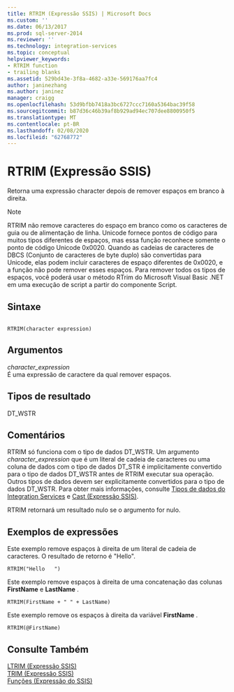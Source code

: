 ```yaml
---
title: RTRIM (Expressão SSIS) | Microsoft Docs
ms.custom: ''
ms.date: 06/13/2017
ms.prod: sql-server-2014
ms.reviewer: ''
ms.technology: integration-services
ms.topic: conceptual
helpviewer_keywords:
- RTRIM function
- trailing blanks
ms.assetid: 529bd43e-3f8a-4682-a33e-569176aa7fc4
author: janinezhang
ms.author: janinez
manager: craigg
ms.openlocfilehash: 53d9bfbb7418a3bc6727ccc7160a5364bac39f58
ms.sourcegitcommit: b87d36c46b39af8b929ad94ec707dee8800950f5
ms.translationtype: MT
ms.contentlocale: pt-BR
ms.lasthandoff: 02/08/2020
ms.locfileid: "62768772"
---
```

# <a name="rtrim-ssis-expression"></a>RTRIM (Expressão SSIS)
  Retorna uma expressão character depois de remover espaços em branco à direita.  
  
> [!NOTE]  
>  RTRIM não remove caracteres do espaço em branco como os caracteres de guia ou de alimentação de linha. Unicode fornece pontos de código para muitos tipos diferentes de espaços, mas essa função reconhece somente o ponto de código Unicode 0x0020. Quando as cadeias de caracteres de DBCS (Conjunto de caracteres de byte duplo) são convertidas para Unicode, elas podem incluir caracteres de espaço diferentes de 0x0020, e a função não pode remover esses espaços. Para remover todos os tipos de espaços, você poderá usar o método RTrim do Microsoft Visual Basic .NET em uma execução de script a partir do componente Script.  
  
## <a name="syntax"></a>Sintaxe  
  
```  
  
RTRIM(character expression)  
```  
  
## <a name="arguments"></a>Argumentos  
 *character_expression*  
 É uma expressão de caractere da qual remover espaços.  
  
## <a name="result-types"></a>Tipos de resultado  
 DT_WSTR  
  
## <a name="remarks"></a>Comentários  
 RTRIM só funciona com o tipo de dados DT_WSTR. Um argumento *character_expression* que é um literal de cadeia de caracteres ou uma coluna de dados com o tipo de dados DT_STR é implicitamente convertido para o tipo de dados DT_WSTR antes de RTRIM executar sua operação. Outros tipos de dados devem ser explicitamente convertidos para o tipo de dados DT_WSTR. Para obter mais informações, consulte [Tipos de dados do Integration Services](../data-flow/integration-services-data-types.md) e [Cast &#40;Expressão SSIS&#41;](cast-ssis-expression.md).  
  
 RTRIM retornará um resultado nulo se o argumento for nulo.  
  
## <a name="expression-examples"></a>Exemplos de expressões  
 Este exemplo remove espaços à direita de um literal de cadeia de caracteres. O resultado de retorno é "Hello".  
  
```  
RTRIM("Hello   ")  
```  
  
 Este exemplo remove espaços à direita de uma concatenação das colunas **FirstName** e **LastName** .  
  
```  
RTRIM(FirstName + " " + LastName)  
```  
  
 Este exemplo remove os espaços à direita da variável **FirstName** .  
  
```  
RTRIM(@FirstName)  
```  
  
## <a name="see-also"></a>Consulte Também  
 [LTRIM &#40;Expressão SSIS&#41;](trim-ssis-expression.md)   
 [TRIM &#40;Expressão SSIS&#41;](trim-ssis-expression.md)   
 [Funções &#40;Expressão do SSIS&#41;](functions-ssis-expression.md)  
  
  
